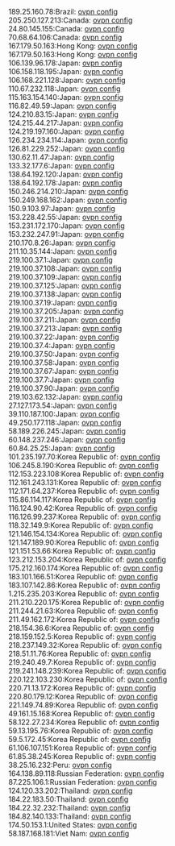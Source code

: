 189.25.160.78:Brazil: [ovpn config](vpn/189_25_160_78.ovpn)  
205.250.127.213:Canada: [ovpn config](vpn/205_250_127_213.ovpn)  
24.80.145.155:Canada: [ovpn config](vpn/24_80_145_155.ovpn)  
70.68.64.106:Canada: [ovpn config](vpn/70_68_64_106.ovpn)  
167.179.50.163:Hong Kong: [ovpn config](vpn/167_179_50_163.ovpn)  
167.179.50.163:Hong Kong: [ovpn config](vpn/167_179_50_163.ovpn)  
106.139.96.178:Japan: [ovpn config](vpn/106_139_96_178.ovpn)  
106.158.118.195:Japan: [ovpn config](vpn/106_158_118_195.ovpn)  
106.168.221.128:Japan: [ovpn config](vpn/106_168_221_128.ovpn)  
110.67.232.118:Japan: [ovpn config](vpn/110_67_232_118.ovpn)  
115.163.154.140:Japan: [ovpn config](vpn/115_163_154_140.ovpn)  
116.82.49.59:Japan: [ovpn config](vpn/116_82_49_59.ovpn)  
124.210.83.15:Japan: [ovpn config](vpn/124_210_83_15.ovpn)  
124.215.44.217:Japan: [ovpn config](vpn/124_215_44_217.ovpn)  
124.219.197.160:Japan: [ovpn config](vpn/124_219_197_160.ovpn)  
126.234.234.114:Japan: [ovpn config](vpn/126_234_234_114.ovpn)  
126.81.229.252:Japan: [ovpn config](vpn/126_81_229_252.ovpn)  
130.62.11.47:Japan: [ovpn config](vpn/130_62_11_47.ovpn)  
133.32.177.6:Japan: [ovpn config](vpn/133_32_177_6.ovpn)  
138.64.192.120:Japan: [ovpn config](vpn/138_64_192_120.ovpn)  
138.64.192.178:Japan: [ovpn config](vpn/138_64_192_178.ovpn)  
150.246.214.210:Japan: [ovpn config](vpn/150_246_214_210.ovpn)  
150.249.168.162:Japan: [ovpn config](vpn/150_249_168_162.ovpn)  
150.9.103.97:Japan: [ovpn config](vpn/150_9_103_97.ovpn)  
153.228.42.55:Japan: [ovpn config](vpn/153_228_42_55.ovpn)  
153.231.172.170:Japan: [ovpn config](vpn/153_231_172_170.ovpn)  
153.232.247.91:Japan: [ovpn config](vpn/153_232_247_91.ovpn)  
210.170.8.26:Japan: [ovpn config](vpn/210_170_8_26.ovpn)  
211.10.35.144:Japan: [ovpn config](vpn/211_10_35_144.ovpn)  
219.100.37.1:Japan: [ovpn config](vpn/219_100_37_1.ovpn)  
219.100.37.108:Japan: [ovpn config](vpn/219_100_37_108.ovpn)  
219.100.37.109:Japan: [ovpn config](vpn/219_100_37_109.ovpn)  
219.100.37.125:Japan: [ovpn config](vpn/219_100_37_125.ovpn)  
219.100.37.138:Japan: [ovpn config](vpn/219_100_37_138.ovpn)  
219.100.37.19:Japan: [ovpn config](vpn/219_100_37_19.ovpn)  
219.100.37.205:Japan: [ovpn config](vpn/219_100_37_205.ovpn)  
219.100.37.211:Japan: [ovpn config](vpn/219_100_37_211.ovpn)  
219.100.37.213:Japan: [ovpn config](vpn/219_100_37_213.ovpn)  
219.100.37.22:Japan: [ovpn config](vpn/219_100_37_22.ovpn)  
219.100.37.4:Japan: [ovpn config](vpn/219_100_37_4.ovpn)  
219.100.37.50:Japan: [ovpn config](vpn/219_100_37_50.ovpn)  
219.100.37.58:Japan: [ovpn config](vpn/219_100_37_58.ovpn)  
219.100.37.67:Japan: [ovpn config](vpn/219_100_37_67.ovpn)  
219.100.37.7:Japan: [ovpn config](vpn/219_100_37_7.ovpn)  
219.100.37.90:Japan: [ovpn config](vpn/219_100_37_90.ovpn)  
219.103.62.132:Japan: [ovpn config](vpn/219_103_62_132.ovpn)  
27.127.173.54:Japan: [ovpn config](vpn/27_127_173_54.ovpn)  
39.110.187.100:Japan: [ovpn config](vpn/39_110_187_100.ovpn)  
49.250.177.118:Japan: [ovpn config](vpn/49_250_177_118.ovpn)  
58.189.226.245:Japan: [ovpn config](vpn/58_189_226_245.ovpn)  
60.148.237.246:Japan: [ovpn config](vpn/60_148_237_246.ovpn)  
60.84.25.25:Japan: [ovpn config](vpn/60_84_25_25.ovpn)  
101.235.197.70:Korea Republic of: [ovpn config](vpn/101_235_197_70.ovpn)  
106.245.8.190:Korea Republic of: [ovpn config](vpn/106_245_8_190.ovpn)  
112.153.223.108:Korea Republic of: [ovpn config](vpn/112_153_223_108.ovpn)  
112.161.243.131:Korea Republic of: [ovpn config](vpn/112_161_243_131.ovpn)  
112.171.64.237:Korea Republic of: [ovpn config](vpn/112_171_64_237.ovpn)  
115.86.114.117:Korea Republic of: [ovpn config](vpn/115_86_114_117.ovpn)  
116.124.90.42:Korea Republic of: [ovpn config](vpn/116_124_90_42.ovpn)  
116.126.99.237:Korea Republic of: [ovpn config](vpn/116_126_99_237.ovpn)  
118.32.149.9:Korea Republic of: [ovpn config](vpn/118_32_149_9.ovpn)  
121.146.154.134:Korea Republic of: [ovpn config](vpn/121_146_154_134.ovpn)  
121.147.189.90:Korea Republic of: [ovpn config](vpn/121_147_189_90.ovpn)  
121.151.53.66:Korea Republic of: [ovpn config](vpn/121_151_53_66.ovpn)  
123.212.153.204:Korea Republic of: [ovpn config](vpn/123_212_153_204.ovpn)  
175.212.160.174:Korea Republic of: [ovpn config](vpn/175_212_160_174.ovpn)  
183.101.166.51:Korea Republic of: [ovpn config](vpn/183_101_166_51.ovpn)  
183.107.142.86:Korea Republic of: [ovpn config](vpn/183_107_142_86.ovpn)  
1.215.235.203:Korea Republic of: [ovpn config](vpn/1_215_235_203.ovpn)  
211.210.220.175:Korea Republic of: [ovpn config](vpn/211_210_220_175.ovpn)  
211.244.21.63:Korea Republic of: [ovpn config](vpn/211_244_21_63.ovpn)  
211.49.162.172:Korea Republic of: [ovpn config](vpn/211_49_162_172.ovpn)  
218.154.36.6:Korea Republic of: [ovpn config](vpn/218_154_36_6.ovpn)  
218.159.152.5:Korea Republic of: [ovpn config](vpn/218_159_152_5.ovpn)  
218.237.149.32:Korea Republic of: [ovpn config](vpn/218_237_149_32.ovpn)  
218.51.11.76:Korea Republic of: [ovpn config](vpn/218_51_11_76.ovpn)  
219.240.49.7:Korea Republic of: [ovpn config](vpn/219_240_49_7.ovpn)  
219.241.148.239:Korea Republic of: [ovpn config](vpn/219_241_148_239.ovpn)  
220.122.103.230:Korea Republic of: [ovpn config](vpn/220_122_103_230.ovpn)  
220.71.13.172:Korea Republic of: [ovpn config](vpn/220_71_13_172.ovpn)  
220.80.179.12:Korea Republic of: [ovpn config](vpn/220_80_179_12.ovpn)  
221.149.74.89:Korea Republic of: [ovpn config](vpn/221_149_74_89.ovpn)  
49.161.15.168:Korea Republic of: [ovpn config](vpn/49_161_15_168.ovpn)  
58.122.27.234:Korea Republic of: [ovpn config](vpn/58_122_27_234.ovpn)  
59.13.195.76:Korea Republic of: [ovpn config](vpn/59_13_195_76.ovpn)  
59.5.172.45:Korea Republic of: [ovpn config](vpn/59_5_172_45.ovpn)  
61.106.107.151:Korea Republic of: [ovpn config](vpn/61_106_107_151.ovpn)  
61.85.38.245:Korea Republic of: [ovpn config](vpn/61_85_38_245.ovpn)  
38.25.16.232:Peru: [ovpn config](vpn/38_25_16_232.ovpn)  
164.138.89.118:Russian Federation: [ovpn config](vpn/164_138_89_118.ovpn)  
87.225.106.1:Russian Federation: [ovpn config](vpn/87_225_106_1.ovpn)  
124.120.33.202:Thailand: [ovpn config](vpn/124_120_33_202.ovpn)  
184.22.183.50:Thailand: [ovpn config](vpn/184_22_183_50.ovpn)  
184.22.32.232:Thailand: [ovpn config](vpn/184_22_32_232.ovpn)  
184.82.140.133:Thailand: [ovpn config](vpn/184_82_140_133.ovpn)  
174.50.153.1:United States: [ovpn config](vpn/174_50_153_1.ovpn)  
58.187.168.181:Viet Nam: [ovpn config](vpn/58_187_168_181.ovpn)  
